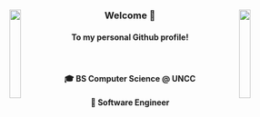 <div align="center">
    <img src="https://github.com/user-attachments/assets/0258984e-49f9-4bd8-aa8f-196c571128b4" width="20%" align="left" />
    <img src="https://github.com/user-attachments/assets/0258984e-49f9-4bd8-aa8f-196c571128b4" width="20%" align="right" />
    <div align="center">
        <h3> Welcome 👋 </h3>
        <h4> To my personal Github profile! </h4>
        <br>
        <h4>🎓 BS Computer Science @ UNCC</h4>
        <h4>💼 Software Engineer</h4>
    </div>
</div>
